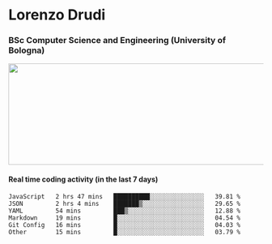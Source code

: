 # Lorenzo Drudi
### BSc Computer Science and Engineering (University of Bologna)

<img src="https://github-readme-stats.vercel.app/api?username=LorenzoDrudi&count_private=true&show_icons=true&theme=gruvbox" height=200px width=550px>

<!---Use wakatime plugins to track the coding time--->
#### Real time coding activity (in the last 7 days)
<!--START_SECTION:waka-->

```text
JavaScript   2 hrs 47 mins   ██████████░░░░░░░░░░░░░░░   39.81 %
JSON         2 hrs 4 mins    ███████▒░░░░░░░░░░░░░░░░░   29.65 %
YAML         54 mins         ███▒░░░░░░░░░░░░░░░░░░░░░   12.88 %
Markdown     19 mins         █░░░░░░░░░░░░░░░░░░░░░░░░   04.54 %
Git Config   16 mins         █░░░░░░░░░░░░░░░░░░░░░░░░   04.03 %
Other        15 mins         █░░░░░░░░░░░░░░░░░░░░░░░░   03.79 %
```

<!--END_SECTION:waka-->
